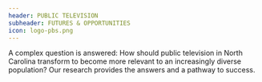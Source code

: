 ```yaml
---
header: PUBLIC TELEVISION
subheader: FUTURES & OPPORTUNITIES
icon: logo-pbs.png
---
```

A complex question is answered: How should public television in North Carolina transform to become more relevant to an increasingly diverse population? Our research provides the answers and a pathway to success.
